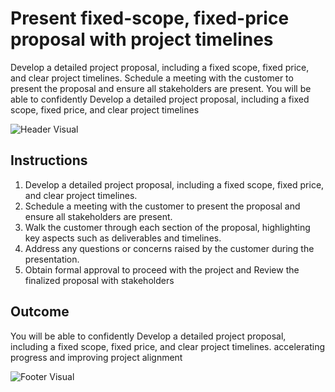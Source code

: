# Present fixed-scope, fixed-price proposal with project timelines

Develop a detailed project proposal, including a fixed scope, fixed price, and clear project timelines. Schedule a meeting with the customer to present the proposal and ensure all stakeholders are present. You will be able to confidently Develop a detailed project proposal, including a fixed scope, fixed price, and clear project timelines

![Header Visual](https://raw.githubusercontent.com/BriskenFinancials/use-case-template/main/cards/assets/UC10000426-G-05-top.png)

## Instructions

1. Develop a detailed project proposal, including a fixed scope, fixed price, and clear project timelines.
2. Schedule a meeting with the customer to present the proposal and ensure all stakeholders are present.
3. Walk the customer through each section of the proposal, highlighting key aspects such as deliverables and timelines.
4. Address any questions or concerns raised by the customer during the presentation.
5. Obtain formal approval to proceed with the project and Review the finalized proposal with stakeholders

## Outcome

You will be able to confidently Develop a detailed project proposal, including a fixed scope, fixed price, and clear project timelines. accelerating progress and improving project alignment

![Footer Visual](https://raw.githubusercontent.com/BriskenFinancials/use-case-template/main/cards/assets/UC10000426-G-05-bottom.png)
